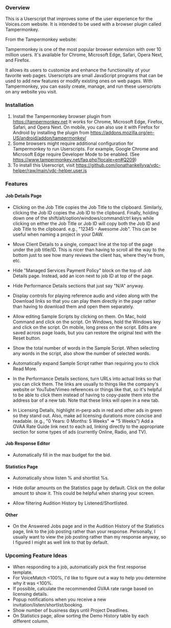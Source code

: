 ### Overview

This is a Userscript that improves some of the user experience for the Voices.com website.
It is intended to be used with a browser plugin called Tampermonkey.

From the Tampermonkey website:

Tampermonkey is one of the most popular browser extension with over 10 million users. It's available
for Chrome, Microsoft Edge, Safari, Opera Next, and Firefox.

It allows its users to customize and enhance the functionality of your favorite web pages.
Userscripts are small JavaScript programs that can be used to add new features or modify existing
ones on web pages. With Tampermonkey, you can easily create, manage, and run these userscripts on
any website you visit.

### Installation

1. Install the Tampermonkey browser plugin from https://tampermonkey.net
   It works for Chrome, Microsoft Edge, Firefox, Safari, and Opera Next.
   On mobile, you can also use it with Firefox for Android by installing the plugin from
   https://addons.mozilla.org/en-US/android/addon/tampermonkey/
2. Some browsers might require additional configuration for Tampermonkey to run Userscripts.
   For example, Google Chrome and Microsoft Edge require Developer Mode to be enabled.
   (See https://www.tampermonkey.net/faq.php?locale=en#Q209)
3. To install this Userscript, visit
   https://github.com/jonathankellyva/vdc-helper/raw/main/vdc-helper.user.js

### Features

#### Job Details Page

* Clicking on the Job Title copies the Job Title to the clipboard.
  Similarly, clicking the Job ID copies the Job ID to the clipboard.
  Finally, holding down one of the shift/alt/option/windows/command/ctrl keys while clicking on
  either the Job Title or Job ID will copy both the Job ID and Job Title to the clipboard.
  e.g., "12345 - Awesome Job". This can be useful when naming a project in your DAW.

* Move Client Details to a single, compact line at the top of the page under the job title/ID.
  This is nicer than having to scroll all the way to the bottom just to see how many reviews the
  client has, where they're from, etc.

* Hide "Managed Services Payment Policy" block on the top of Job Details page.
  Instead, add an icon next to job ID at top of the page.

* Hide Performance Details sections that just say "N/A" anyway.

* Display controls for playing reference audio and video along with the Download links so that you
  can play them directly in the page rather than having to download them and open them separately.

* Allow editing Sample Scripts by clicking on them.
  On Mac, hold Command and click on the script.
  On Windows, hold the Windows key and click on the script.
  On mobile, long press on the script.
  Edits are saved across page loads, but you can restore the original text with the Reset button.

* Show the total number of words in the Sample Script.
  When selecting any words in the script, also show the number of selected words.

* Automatically expand Sample Script rather than requiring you to click Read More.

* In the Performance Details sections, turn URLs into actual links so that you can click them.
  The links are usually to things like the company's website or YouTube/Vimeo references or
  things like that, so it's helpful to be able to click them instead of having to copy-paste
  them into the address bar of a new tab.  Note that these links will open in a new tab.

* In Licensing Details, highlight in-perp ads in red and other ads in green so they stand out.
  Also, make ad licensing durations more concise and readable.
  (e.g., "0 Years: 0 Months: 5 Weeks" => "5 Weeks")
  Add a GVAA Rate Guide link next to each ad, linking directly to the appropriate section for
  some types of ads (currently Online, Radio, and TV).

#### Job Response Editor

* Automatically fill in the max budget for the bid.

#### Statistics Page

* Automatically show listen % and shortlist %s.

* Hide dollar amounts on the Statistics page by default.
  Click on the dollar amount to show it.
  This could be helpful when sharing your screen.

* Allow filtering Audition History by Listened/Shortlisted.

#### Other

* On the Answered Jobs page and in the Audition History of the Statistics page, link to the job
  posting rather than your response. Personally, I usually want to view the job posting rather than
  my response anyway, so I figured I might as well link to that by default.

### Upcoming Feature Ideas

* When responding to a job, automatically pick the first response template.
* For VoiceMatch <100%, I'd like to figure out a way to help you determine why it was <100%.
* If possible, calculate the recommended GVAA rate range based on licensing details.
* Popup notifications when you receive a new invitation/listen/shortlist/booking.
* Show number of business days until Project Deadlines.
* On Statistics page, allow sorting the Demo History table by each different column.
